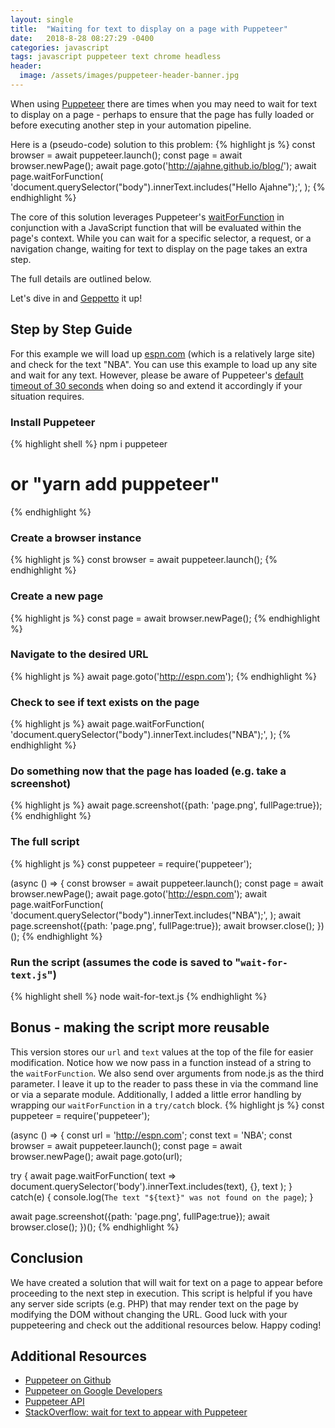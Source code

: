```yaml
---
layout: single
title:  "Waiting for text to display on a page with Puppeteer"
date:   2018-8-28 08:27:29 -0400
categories: javascript
tags: javascript puppeteer text chrome headless
header:
  image: /assets/images/puppeteer-header-banner.jpg
---
```

When using [Puppeteer](https://github.com/GoogleChrome/puppeteer) there are times when you may need to wait for text to display on a page - perhaps to ensure that the page has fully loaded or before executing another step in your automation pipeline.   

Here is a (pseudo-code) solution to this problem:
{% highlight js %}
const browser = await puppeteer.launch();
const page = await browser.newPage();
await page.goto('http://ajahne.github.io/blog/');
await page.waitForFunction(
  'document.querySelector("body").innerText.includes("Hello Ajahne");',
);
{% endhighlight %}

The core of this solution leverages Puppeteer's [waitForFunction](https://github.com/GoogleChrome/puppeteer/blob/v1.8.0/docs/api.md#pagewaitforfunctionpagefunction-options-args) in conjunction with a JavaScript function that will be evaluated within the page's context.  While you can wait for a specific selector, a request, or a navigation change, waiting for text to display on the page takes an extra step.  

The full details are outlined below.

Let's dive in and [Geppetto](https://en.wikipedia.org/wiki/Mister_Geppetto) it up!  

## Step by Step Guide
For this example we will load up [espn.com](http://www.espn.com) (which is a relatively large site) and check for the text "NBA". You can use this example to load up any site and wait for any text.  However, please be aware of Puppeteer's [default timeout of 30 seconds](https://github.com/GoogleChrome/puppeteer/blob/v1.8.0/docs/api.md#pagesetdefaultnavigationtimeouttimeout) when doing so and extend it accordingly if your situation requires.

### Install Puppeteer
{% highlight shell %}
npm i puppeteer
# or "yarn add puppeteer"
{% endhighlight %}

### Create a browser instance
{% highlight js %}
const browser = await puppeteer.launch();
{% endhighlight %}

### Create a new page
{% highlight js %}
const page = await browser.newPage();
{% endhighlight %}

### Navigate to the desired URL
{% highlight js %}
await page.goto('http://espn.com');
{% endhighlight %}

### Check to see if text exists on the page
{% highlight js %}
await page.waitForFunction(
  'document.querySelector("body").innerText.includes("NBA");',
);
{% endhighlight %}

### Do something now that the page has loaded (e.g. take a screenshot)
{% highlight js %}
await page.screenshot({path: 'page.png', fullPage:true});
{% endhighlight %}

### The full script
{% highlight js %}
const puppeteer = require('puppeteer');

(async () => {
  const browser = await puppeteer.launch();
  const page = await browser.newPage();
  await page.goto('http://espn.com');
  await page.waitForFunction(
    'document.querySelector("body").innerText.includes("NBA");',
  );
  await page.screenshot({path: 'page.png', fullPage:true});
  await browser.close();
})();
{% endhighlight %}

### Run the script (assumes the code is saved to "`wait-for-text.js`")
{% highlight shell %}
node wait-for-text.js
{% endhighlight %}

## Bonus - making the script more reusable
This version stores our `url` and `text` values at the top of the file for easier modification. Notice how we now pass in a function instead of a string to the `waitForFunction`. We also send over arguments from node.js as the third parameter.  I leave it up to the reader to pass these in via the command line or via a separate module. Additionally, I added a little error handling by wrapping our `waitForFunction` in a `try/catch` block.
{% highlight js %}
const puppeteer = require('puppeteer');

(async () => {
  const url = 'http://espn.com';
  const text = 'NBA';
  const browser = await puppeteer.launch();
  const page = await browser.newPage();
  await page.goto(url);

  try {
    await page.waitForFunction(
      text => document.querySelector('body').innerText.includes(text),
      {},
      text
    );
  }
  catch(e) {
    console.log(`The text "${text}" was not found on the page`);
  }

  await page.screenshot({path: 'page.png', fullPage:true});
  await browser.close();
})();
{% endhighlight %}

## Conclusion
We have created a solution that will wait for text on a page to appear before proceeding to the next step in execution.  This script is helpful if you have any server side scripts (e.g. PHP) that may render text on the page by modifying the DOM without changing the URL.  Good luck with your puppeteering and check out the additional resources below.  Happy coding!

## Additional Resources
- [Puppeteer on Github](https://github.com/GoogleChrome/puppeteer)
- [Puppeteer on Google Developers](https://developers.google.com/web/tools/puppeteer/)
- [Puppeteer API](https://github.com/GoogleChrome/puppeteer/blob/v1.8.0/docs/api.md)
- [StackOverflow: wait for text to appear with Puppeteer](https://stackoverflow.com/questions/46825300/wait-for-text-to-appear-when-using-puppeteer/46825433)
